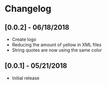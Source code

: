 # Changelog

## [0.0.2] - 06/18/2018
- Create logo
- Reducing the amount of yellow in XML files
- String quotes are now using the same color

## [0.0.1] - 05/21/2018
- Initial release
